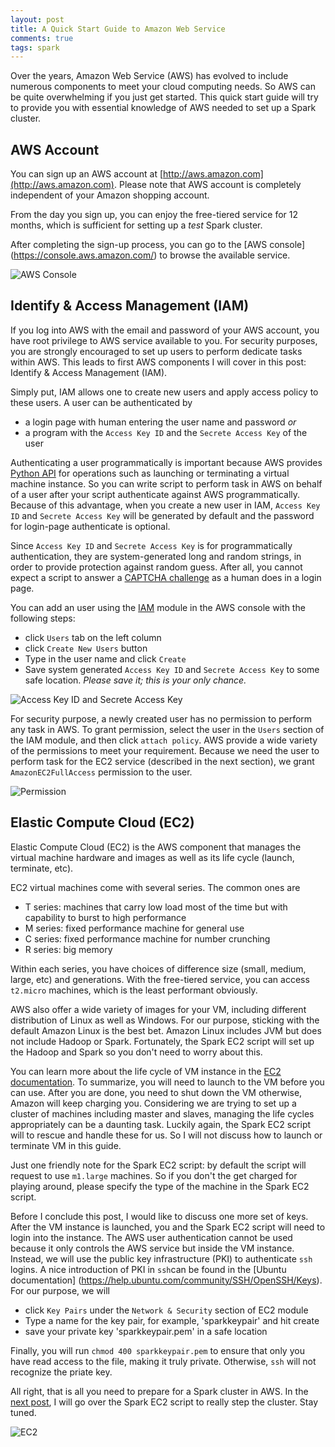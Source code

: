 ```yaml
---
layout: post
title: A Quick Start Guide to Amazon Web Service
comments: true
tags: spark
---
```


Over the years, Amazon Web Service (AWS) has evolved to include numerous components to meet your cloud computing needs. So AWS can be quite overwhelming if you just get started. This quick start guide will try to provide you with essential knowledge of AWS needed to set up a Spark cluster.

<!-- more -->

## AWS Account
You can sign up an AWS account at [http://aws.amazon.com](http://aws.amazon.com). Please note that AWS account is completely independent of your Amazon shopping account.

From the day you sign up, you can enjoy the free-tiered service for 12 months, which is sufficient for setting up a *test* Spark cluster.

After completing the sign-up process, you can go to the [AWS console] (https://console.aws.amazon.com/) to browse the available service.

![AWS Console](/images/aws/aws_console.png)


## Identify & Access Management (IAM)
If you log into AWS with the email and password of your AWS account, you have root privilege to AWS service available to you. For security purposes, you are strongly encouraged to set up users to perform dedicate tasks within AWS. This leads to first AWS components I will cover in this post: Identify & Access Management (IAM).

Simply put, IAM allows one to create new users and apply access policy to these users. A user can be authenticated by

* a login page with human entering the user name and password *or*
* a program with the `Access Key ID` and the `Secrete Access Key` of the user

Authenticating a user programmatically is important because AWS provides [Python API](http://aws.amazon.com/sdk-for-python/) for operations such as launching or terminating a virtual machine instance. So you can write script to perform task in AWS on behalf of a user after your script authenticate against AWS programmatically. Because of this advantage, when you create a new user in IAM, `Access Key ID` and `Secrete Access Key` will be generated by default and the password for login-page authenticate is optional.

Since `Access Key ID` and `Secrete Access Key` is for programmatically authentication, they are system-generated long and random strings, in order to provide protection against random guess. After all, you cannot expect a script to answer a [CAPTCHA challenge](https://en.wikipedia.org/wiki/CAPTCHA)  as a human does in a login page.

You can add an user using the [IAM](https://console.aws.amazon.com/iam/) module in the AWS console with the following steps:

* click `Users` tab on the left column
* click `Create New Users` button
*  Type in the user name and click `Create`
*  Save system generated `Access Key ID` and `Secrete Access Key` to some safe location. *Please save it; this is your only chance.*

![Access Key ID and Secrete Access Key](/images/aws/ID_and_secret_key.png)

For security purpose, a newly created user has no permission to perform any task in AWS. To grant permission, select the user in the `Users` section of the IAM module, and then click `attach policy`. AWS provide a wide variety of the permissions to meet your requirement. Because we need the user to perform task for the EC2 service (described in the next section), we grant `AmazonEC2FullAccess` permission to the user.

![Permission](/images/aws/permissions.png)

## Elastic Compute Cloud (EC2)
Elastic Compute Cloud (EC2) is the AWS component that manages the virtual machine hardware and images as well as its life cycle (launch, terminate, etc).

EC2 virtual machines come with several series. The common ones are

* T series: machines that carry low load most of the time but with capability to burst to high performance
* M series: fixed performance machine for general use
* C series: fixed performance machine for number crunching
* R series: big memory

Within each series, you have choices of difference size (small, medium, large, etc) and generations. With the free-tiered service, you can access `t2.micro` machines, which is the least performant obviously.

AWS also offer a wide variety of images for your VM, including different distribution of Linux as well as Windows. For our purpose, sticking with the default Amazon Linux is the best bet. Amazon Linux includes JVM but does not include Hadoop or Spark. Fortunately, the Spark EC2 script will set up the Hadoop and Spark so you don't need to worry about this.

You can learn more about the life cycle of VM instance in the [EC2 documentation](http://docs.aws.amazon.com/AWSEC2/latest/UserGuide/ec2-instance-lifecycle.html). To summarize, you will need to launch to the VM before you can use. After you are done, you need to shut down the VM otherwise, Amazon will keep charging you. Considering we are trying to set up a cluster of machines including master and slaves, managing the life cycles appropriately can be a daunting task. Luckily again, the Spark EC2 script will to rescue and handle these for us. So I will not discuss how to launch or terminate VM in this guide.

Just one friendly note for the Spark EC2 script: by default the script will request to use `m1.large` machines. So if you don't the get charged for playing around, please specify the type of the machine in the Spark EC2 script.

Before I conclude this post, I would like to discuss one more set of keys. After the VM instance is launched, you and the Spark EC2 script will need to login into the instance. The AWS user authentication cannot be used because it only controls the AWS service but inside the VM instance. Instead, we will use the public key infrastructure (PKI) to authenticate `ssh` logins. A nice introduction of PKI in `ssh`can be found in the [Ubuntu documentation] (https://help.ubuntu.com/community/SSH/OpenSSH/Keys). For our purpose, we will

* click `Key Pairs` under the `Network & Security` section of EC2 module
* Type a name for the key pair, for example, 'sparkkeypair' and hit create
* save your private key 'sparkkeypair.pem' in a safe location

Finally, you will run `chmod 400 sparkkeypair.pem` to ensure that only you have read access to the file, making it truly private. Otherwise, `ssh` will not recognize the priate key.

All right, that is all you need to prepare for a Spark cluster in AWS. In the [next post](/2015/06/16/spark-ec2-script/), I will go over the Spark EC2 script to really step the cluster. Stay tuned.


![EC2](/images/aws/ec2.png)
